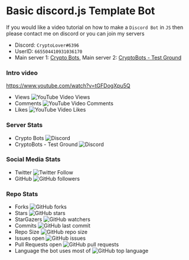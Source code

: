 #  Basic discord.js Template Bot


If you would like a video tutorial on how to make a `Discord Bot` in `JS` then please contact me on discord or you can join my servers

* Discord: `CryptoLover#6396` 
* UserID: `665504410931036170`
* Main server 1: [Crypto Bots](https://discord.gg/9ZKxG7Y), Main server 2: [CryptoBots - Test Ground](https://discord.gg/YJyYTTe)

### Intro video 
https://www.youtube.com/watch?v=tGFDogXpu5Q
* Views ![YouTube Video Views](https://img.shields.io/youtube/views/tGFDogXpu5Q?style=social)
* Comments ![YouTube Video Comments](https://img.shields.io/youtube/comments/tGFDogXpu5Q?style=social)
* Likes ![YouTube Video Likes](https://img.shields.io/youtube/likes/tGFDogXpu5Q?style=social)


### Server Stats
* Crypto Bots ![Discord](https://img.shields.io/discord/665525153052229673) 
* CryptoBots - Test Ground ![Discord](https://img.shields.io/discord/668058672743579658)

### Social Media Stats
* Twitter ![Twitter Follow](https://img.shields.io/twitter/follow/CryptoLover705?style=social)
* GitHub ![GitHub followers](https://img.shields.io/github/followers/CryptoLover705?style=social)

### Repo Stats
* Forks ![GitHub forks](https://img.shields.io/github/forks/CryptoLover705/discord.js_TemplateBot-Tutorial_Series?style=social)
* Stars ![GitHub stars](https://img.shields.io/github/stars/CryptoLover705/discord.js_TemplateBot-Tutorial_Series?style=social)
* StarGazers ![GitHub watchers](https://img.shields.io/github/watchers/CryptoLover705/discord.js_TemplateBot-Tutorial_Series?style=social)
* Commits ![GitHub last commit](https://img.shields.io/github/last-commit/CryptoLover705/discord.js_TemplateBot-Tutorial_Series)
* Repo Size ![GitHub repo size](https://img.shields.io/github/repo-size/CryptoLover705/discord.js_TemplateBot-Tutorial_Series)
* Issues open ![GitHub issues](https://img.shields.io/github/issues-raw/CryptoLover705/discord.js_TemplateBot-Tutorial_Series)
* Pull Requests open ![GitHub pull requests](https://img.shields.io/github/issues-pr-raw/CryptoLover705/discord.js_TemplateBot-Tutorial_Series)
* Language the bot uses most of ![GitHub top language](https://img.shields.io/github/languages/top/CryptoLover705/discord.js_TemplateBot-Tutorial_Series)
 
